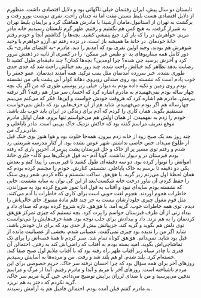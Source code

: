 <!-- 
.. title: بعد از این کی توان به سایه نشست
.. slug: 2015-03-28-about-cemetery
.. date: 2015-03-28 13:20:30 UTC+01:00
.. tags: 
.. category: 
.. link: 
.. description: 
.. type: text
-->

تابستان دو سال پیش، ایران رفتنمان خیلی ناگهانی بود و دلایل اقتصادی داشت. منظورم از دلایل اقتصادی هست بلیط نسبتن مفت اما نه چندان راحت. نفری دویست یورو رفت و برگشت به تهران از استانبول.مامان آرشیدا با مادرش هماهنگ کرد و برایمان بلیط تهران به شیراز گرفت. به هیچ کس هم نگفتیم و رفتیم. ظهر گرم تابستان رسیدیم خانه مادر مریم. خواهرش در را که باز کرد جیغ بنفشی کشید. بچه‌ها را گذاشتم آنجا و خودم رفتم خانهٔ خودمان. در خانهٔ ما همیشه باز است. در نزده رفتم تو. آرزو خواهرم با وحید شوهرش هم بودند. وحید اولین نفری بود که آمدنم را دید. مادرم -به اقتضای مادری- یک دور کامل همه سناریوهای بد -و طبعن غیر ممکن- را در کسری از ثانیه در ذهنش مرور کرد و آخرش پرسید چی شده؟ چرا اومدین؟ بچه‌ها کجان؟ چند دقیقه‌ای طول کشید تا رضایت بدهد تظاهر کند خیالش راحت شده. چند روز بعد خیالش راحت شد که جدی جدی طوری نشده. خبر سرزده آمدنمان مثل بمب ترکید. همه آمدند دیدنمان. عمو جعفر را خوب یادم است که نشسته بود روی صندلی روبروی دهانهٔ کولر آبی پشت بام. من نشسته بودم روی زمین و تکیه داده بودم به دیوار. خیلی زیر پوستی طوری که من اگر یک بچه چهار ساله بودم نمی‌فهمیدم به مادرم اشاره کرد که احسان سر مزار هم رفته؟ اگر نرفته ببرمش. مادرم هم اشاره کرد که هروقت خودش خواست و این‌ها. فکر که می‌کنم می‌بینم چهارساله هم اگر بودم می‌فهمیدم. شاید هم از آن حرف‌هایی بود که دلش نمی‌خواست مستقیم بگوید. همان کاری را کردم که آدم برای زندگی در ایران باید خوب بلد باشد. خودم را زدم به نفهمیدن. از همان اولش هم می‌خواستم تنها بروم. همان اوایل مادرم موقع تعریف مراسم گفته بود که خاکش نزدیک خاک بی‌بی است. مادر باباعلی و مادربزرگ من.  
چند روز بعد یک صبح زود از خانه زدم بیرون. همه‌جا خلوت بود و هوا هنوز بوی خنک قبل از طلوع می‌داد. حس خاصی نداشتم. شهر عوض نشده بود. از کنار مدرسه شریعتی رد شدم و رفتم توی مسیر پر از خاک و خل قبرستان پشت پیرِمراد. آخرین باری که رفته بودم قبرستان در و دیوار نداشت. گویا آدم -به قول فرنگی‌ها سو کالْد- خیّری خانهٔ امواتش را نونوار کرده بود. دو سه دقیقه‌ای طول کشید تا قبر بی‌بی را پیدا کنم و بعدش یکی دو دقیقه تا برسم به خاک باباعلی. نشستم. کنارش. خودم را مجسم کرده بودم که همان لحظهٔ اول می‌زنم زیر گریه. با هق‌هق. ساکت نشستم و نگاه کردم. شعر روی سنگ را حفظ کردم. آن تناور درخت خانه شکست/بعد از این کی‌ توان به سایه نشست. جایی که نشسته بودم سایه‌ای نبود و آفتاب به قول ادبا تموز شروع کرده بود به سوزاندن. خاطرات هجوم آوردند. هجوم لغت خوبی است برای کاری که خاطرات با آدم می‌کنند. مثل قوم مغول چیزی جلودارشان نیست به جز چند قلم مادهٔ ممنوع. جای خالی‌اش را دیدم. توی همه خاطرات خوب. گریه آمد. با هق‌هق. تازه شروع کرده بودم که صدای داد و بیداد زنی از آن طرف قبرستان حواسم را پرت کرد. بچه نیستیم که چیزی تمرکز هق‌هق کردنمان را به هم نزند. داد و بیدادش برای جلب توجه بود. همهٔ حرف‌هایش را می‌توانست توی دلش هم بگوید و گریه کند. جزییاتش بیش از حدی بود که برای دل خودش باشد. شاید اگر من را ندیده بود چیزی نمی‌گفت. عصبانی شدم. بخشی از عصبانیت مانده از قبل بود شاید. نمی‌دانم. هق‌هق کوتاه تمام شد. صبر کردم تا همهٔ قصه‌اش را برای تک تماشاچی‌اش بگوید. امید بسته بودم به آفتاب که راضی‌اش کند به رفتن. احتمالن آن قدری با چادر سیاه زیر آفتاب ظهر راه رفته بود که با آفتاب ملایم اول صبح صفا کند. خسته‌ام کرد. بلند شدم. او هم بلند شد و رفت. من و مرده‌ها به آسایش رسیدیم.  
روزهای آخر برای همه سؤال بود که چرا احسان نرفته سر خاک. حریم خصوصی برای این مردم ناشناخته است. روزهای آخر با مریم و آیدا و مادرم رفتیم. آیدا از مرگ و مراسم تدفین می‌پرسید و من با صدای لرزان برایش توضیح می‌دادم. حین گریهٔ مریم سر خاک. گریه نکردم که دختر به هم نریزد.  
به مادرم گفتم قبلن آمده بودم. احتمالن فامیل هم به آرامش رسیدند.